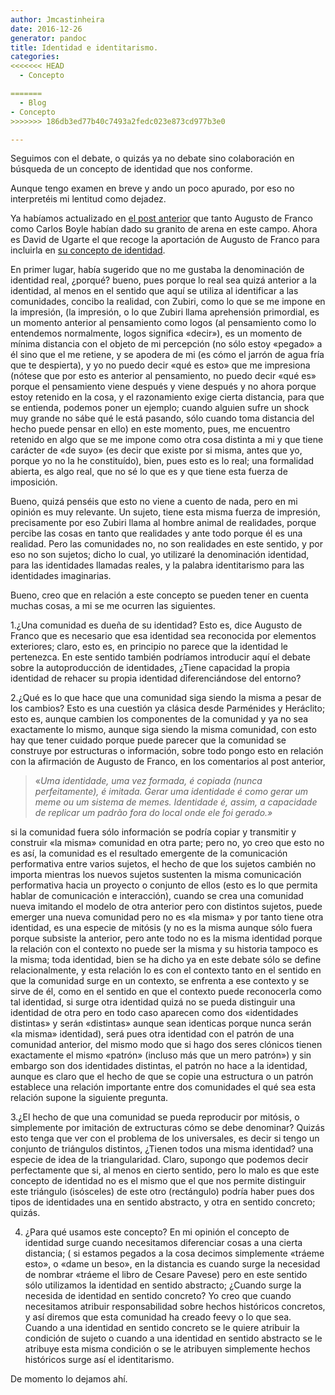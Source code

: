 ```yaml
---
author: Jmcastinheira
date: 2016-12-26
generator: pandoc
title: Identidad e identitarismo.
categories:
<<<<<<< HEAD
  - Concepto

=======
  - Blog
- Concepto
>>>>>>> 186db3ed77b40c7493a2fedc023e873cd977b3e0

---
```




Seguimos con el debate, o quizás ya no debate sino colaboración en
búsqueda de un concepto de identidad que nos conforme.

Aunque tengo examen en breve y ando un poco apurado, por eso no
interpretéis mi lentitud como dejadez.

Ya habíamos actualizado en [el post
anterior](http://entelequia.bligoo.com/content/view/199717/Sobre_identidad_y_sujeto.html)
que tanto Augusto de Franco como Carlos Boyle habían dado su granito de
arena en este campo. Ahora es David de Ugarte el que recoge la
aportación de Augusto de Franco para incluirla en [su concepto de
identidad](http://www.deugarte.com/de-la-identidad-real-a-la-imaginaria).

En primer lugar, había sugerido que no me gustaba la denominación de
identidad real, ¿porqué? bueno, pues porque lo real sea quizá anterior a
la identidad, al menos en el sentido que aquí se utiliza al identificar
a las comunidades, concibo la realidad, con Zubiri, como lo que se me
impone en la impresión, (la impresión, o lo que Zubiri llama aprehensión
primordial, es un momento anterior al pensamiento como logos (al
pensamiento como lo entendemos normalmente, logos significa «decir»), es
un momento de mínima distancia con el objeto de mi percepción (no sólo
estoy «pegado» a él sino que el me retiene, y se apodera de mi (es cómo
el jarrón de agua fría que te despierta), y yo no puedo decir «qué es
esto» que me impresiona (nótese que por esto es anterior al pensamiento,
no puedo decir «qué es» porque el pensamiento viene después y viene
después y no ahora porque estoy retenido en la cosa, y el razonamiento
exige cierta distancia, para que se entienda, podemos poner un ejemplo;
cuando alguien sufre un shock muy grande no sábe qué le está pasando,
sólo cuando toma distancia del hecho puede pensar en ello) en este
momento, pues, me encuentro retenido en algo que se me impone como otra
cosa distinta a mi y que tiene carácter de «de suyo» (es decir que
existe por si misma, antes que yo, porque yo no la he constituído),
bien, pues esto es lo real; una formalidad abierta, es algo real, que no
sé lo que es y que tiene esta fuerza de imposición.

Bueno, quizá penséis que esto no viene a cuento de nada, pero en mi
opinión es muy relevante. Un sujeto, tiene esta misma fuerza de
impresión, precisamente por eso Zubiri llama al hombre animal de
realidades, porque percibe las cosas en tanto que realidades y ante todo
porque él es una realidad. Pero las comunidades no, no son realidades en
este sentido, y por eso no son sujetos; dicho lo cual, yo utilizaré la
denominación identidad, para las identidades llamadas reales, y la
palabra identitarismo para las identidades imaginarias.

Bueno, creo que en relación a este concepto se pueden tener en cuenta
muchas cosas, a mi se me ocurren las siguientes.

1.¿Una comunidad es dueña de su identidad? Esto es, dice Augusto de
Franco que es necesario que esa identidad sea reconocida por elementos
exteriores; claro, esto es, en principio no parece que la identidad le
pertenezca. En este sentido también podríamos introducir aquí el debate
sobre la autoproducción de identidades, ¿Tiene capacidad la propia
identidad de rehacer su propia identidad diferenciándose del entorno?

2.¿Qué es lo que hace que una comunidad siga siendo la misma a pesar de
los cambios? Esto es una cuestión ya clásica desde Parménides y
Heráclito; esto es, aunque cambien los componentes de la comunidad y ya
no sea exactamente lo mismo, aunque siga siendo la misma comunidad, con
esto hay que tener cuidado porque puede parecer que la comunidad se
construye por estructuras o información, sobre todo pongo esto en
relación con la afirmación de Augusto de Franco, en los comentarios al
post anterior,

> «*Uma identidade, uma vez formada, é copiada (nunca perfeitamente), é
> imitada. Gerar uma identidade é como gerar um meme ou um sistema de
> memes. Identidade é, assim, a capacidade de replicar um padrão fora do
> local onde ele foi gerado.»*

si la comunidad fuera sólo información se podría copiar y transmitir y
construir «la misma» comunidad en otra parte; pero no, yo creo que esto
no es así, la comunidad es el resultado emergente de la comunicación
performativa entre varios sujetos, el hecho de que los sujetos cambién
no importa mientras los nuevos sujetos sustenten la misma comunicación
performativa hacia un proyecto o conjunto de ellos (esto es lo que
permita hablar de comunicación e interacción), cuando se crea una
comunidad nueva imitando el modelo de otra anterior pero con distintos
sujetos, puede emerger una nueva comunidad pero no es «la misma» y por
tanto tiene otra identidad, es una especie de mitósis (y no es la misma
aunque sólo fuera porque subsiste la anterior, pero ante todo no es la
misma identidad porque la relación con el contexto no puede ser la misma
y su historia tampoco es la misma; toda identidad, bien se ha dicho ya
en este debate sólo se define relacionalmente, y esta relación lo es con
el contexto tanto en el sentido en que la comunidad surge en un
contexto, se enfrenta a ese contexto y se sirve de él, como en el
sentido en que el contexto puede reconocerla como tal identidad, si
surge otra identidad quizá no se pueda distinguir una identidad de otra
pero en todo caso aparecen como dos «identidades distintas» y serán
«distintas» aunque sean identicas porque nunca serán «la misma»
identidad), será pues otra identidad con el patrón de una comunidad
anterior, del mismo modo que si hago dos seres clónicos tienen
exactamente el mismo «patrón» (incluso más que un mero patrón») y sin
embargo son dos identidades distintas, el patrón no hace a la identidad,
aunque es claro que el hecho de que se copie una estructura o un patrón
establece una relación importante entre dos comunidades el qué sea esta
relación supone la siguiente pregunta.

3.¿El hecho de que una comunidad se pueda reproducir por mitósis, o
simplemente por imitación de extructuras cómo se debe denominar? Quizás
esto tenga que ver con el problema de los universales, es decir si tengo
un conjunto de triángulos distintos, ¿Tienen todos una misma identidad?
una especie de idea de la triangularidad. Claro, supongo que podemos
decir perfectamente que si, al menos en cierto sentido, pero lo malo es
que este concepto de identidad no es el mismo que el que nos permite
distinguir este triángulo (isósceles) de este otro (rectángulo) podría
haber pues dos tipos de identidades una en sentido abstracto, y otra en
sentido concreto; quizás.

4.  ¿Para qué usamos este concepto? En mi opinión el concepto de
    identidad surge cuando necesitamos diferenciar cosas a una cierta
    distancia; ( si estamos pegados a la cosa decimos simplemente
    «tráeme esto», o «dame un beso», en la distancia es cuando surge la
    necesidad de nombrar «tráeme el libro de Cesare Pavese) pero en este
    sentido sólo utilizamos la identidad en sentido abstracto; ¿Cuando
    surge la necesida de identidad en sentido concreto? Yo creo que
    cuando necesitamos atribuir responsabilidad sobre hechos históricos
    concretos, y así diremos que esta comunidad ha creado feevy o lo que
    sea. Cuando a una identidad en sentido concreto se le quiere
    atribuir la condición de sujeto o cuando a una identidad en sentido
    abstracto se le atribuye esta misma condición o se le atribuyen
    simplemente hechos históricos surge así el identitarismo.

De momento lo dejamos ahí.
